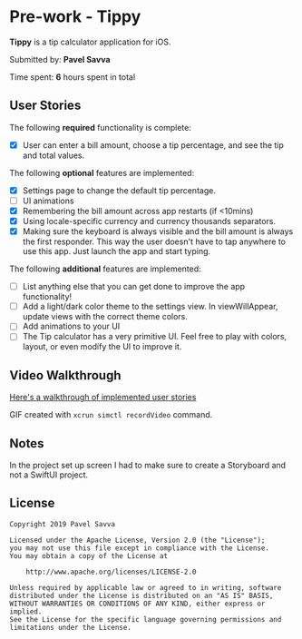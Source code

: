 # Pre-work - **Tippy**

**Tippy** is a tip calculator application for iOS.

Submitted by: **Pavel Savva**

Time spent: **6** hours spent in total

## User Stories

The following **required** functionality is complete:

* [x] User can enter a bill amount, choose a tip percentage, and see the tip and total values.

The following **optional** features are implemented:
* [x] Settings page to change the default tip percentage.
* [ ] UI animations
* [x] Remembering the bill amount across app restarts (if <10mins)
* [x] Using locale-specific currency and currency thousands separators.
* [x] Making sure the keyboard is always visible and the bill amount is always the first responder. This way the user doesn't have to tap anywhere to use this app. Just launch the app and start typing.

The following **additional** features are implemented:
- [ ] List anything else that you can get done to improve the app functionality!
- [ ] Add a light/dark color theme to the settings view. In viewWillAppear, update views with the correct theme colors.
- [ ] Add animations to your UI
- [ ] The Tip calculator has a very primitive UI. Feel free to play with colors, layout, or even modify the UI to improve it.

## Video Walkthrough 

[Here's a walkthrough of implemented user stories](https://imgur.com/a/3eqKKb0)

GIF created with `xcrun simctl recordVideo` command.

## Notes

In the project set up screen I had to make sure to create a Storyboard and not a SwiftUI project.

## License

    Copyright 2019 Pavel Savva

    Licensed under the Apache License, Version 2.0 (the "License");
    you may not use this file except in compliance with the License.
    You may obtain a copy of the License at

        http://www.apache.org/licenses/LICENSE-2.0

    Unless required by applicable law or agreed to in writing, software
    distributed under the License is distributed on an "AS IS" BASIS,
    WITHOUT WARRANTIES OR CONDITIONS OF ANY KIND, either express or implied.
    See the License for the specific language governing permissions and
    limitations under the License.
